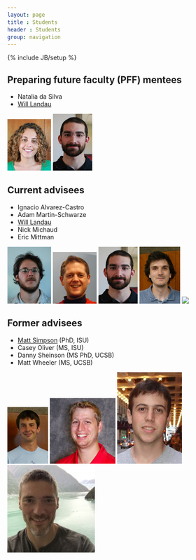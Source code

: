 ```yaml
---
layout: page
title : Students
header : Students
group: navigation
---
```

{% include JB/setup %}

## Preparing future faculty (PFF) mentees

- Natalia da Silva
- [Will Landau](http://will-landau.com/)

![](student_figs/ndasilva.jpg)
![](student_figs/landau.jpg)

## Current advisees

- Ignacio Alvarez-Castro 
- Adam Martin-Schwarze
- [Will Landau](http://will-landau.com/)
- Nick Michaud 
- Eric Mittman 

![](student_figs/ialvarez.jpg)
![](student_figs/adamms.jpg)
![](student_figs/landau.jpg)
![](student_figs/michaud.jpg)
![](student_figs/mittman.jpg)

## Former advisees

- [Matt Simpson](http://www.themattsimpson.com/) (PhD, ISU)
- Casey Oliver (MS, ISU)
- Danny Sheinson (MS PhD, UCSB)
- Matt Wheeler (MS, UCSB)

![](student_figs/simpsonm.jpg)
![](student_figs/oliver.jpg)
![](student_figs/sheinson.jpg)
![](student_figs/wheeler.jpg)
